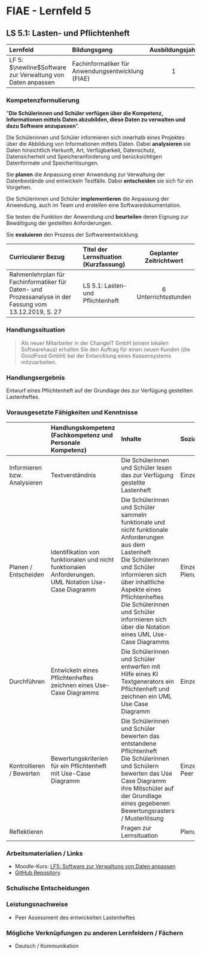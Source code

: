 # FIAE - Lernfeld 5

## LS 5.1: Lasten- und Pflichtenheft

| Lernfeld | Bildungsgang | Ausbildungsjahr |
| :--- | :--- | :---: |
| LF 5:</br>$\newline$Software zur Verwaltung von Daten anpassen | Fachinformatiker für Anwendungsentwicklung (FIAE) | 1 |

### Kompetenzformulierung

"**Die Schülerinnen und Schüler verfügen über die Kompetenz, Informationen mittels
Daten abzubilden, diese Daten zu verwalten und dazu Software anzupassen**".

Die Schülerinnen und Schüler informieren sich innerhalb eines Projektes über die Abbildung
von Informationen mittels Daten. Dabei **analysieren** sie Daten hinsichtlich Herkunft, Art,
Verfügbarkeit, Datenschutz, Datensicherheit und Speicheranforderung und berücksichtigen
Datenformate und Speicherlösungen.

Sie **planen** die Anpassung einer Anwendung zur Verwaltung der Datenbestände und entwickeln Testfälle. Dabei **entscheiden** sie sich für ein Vorgehen.

Die Schülerinnen und Schüler **implementieren** die Anpassung der Anwendung, auch im
Team und erstellen eine Softwaredokumentation.

Sie testen die Funktion der Anwendung und **beurteilen** deren Eignung zur Bewältigung der
gestellten Anforderungen.

Sie **evaluieren** den Prozess der Softwareentwicklung.

| Curricularer Bezug | Titel der Lernsituation (Kurzfassung) | Geplanter Zeitrichtwert |
| :--- | :--- | :---: |
| Rahmenlehrplan für Fachinformatiker für Daten- und Prozessanalyse in der Fassung vom 13.12.2019, S. 27 | LS 5.1: Lasten- und Pflichtenheft | 6 Unterrichtsstunden |

### Handlungssituation

> Als neuer Mitarbeiter in der ChangeIT GmbH (einem lokalen Softwarehaus) erhalten Sie den Auftrag für einen neuen Kunden (die GoodFood GmbH) bei der Entwicklung eines Kassensystems mitzuarbeiten. 

### Handlungsergebnis

Entwurf eines Pflichtenheft auf der Grundlage des zur Verfügung gestellten Lastenheftes.

<div style="page-break-after: always;"></div>

### Vorausgesetzte Fähigkeiten und Kenntnisse

| | Handlungskompetenz</br>(Fachkompetenz und Personale Kompetenz) | Inhalte | Sozialform/Methoden |
| :--- | :--- | :--- | :--- |
| Informieren bzw. Analysieren | Textverständnis | Die Schülerinnen und Schüler lesen das zur Verfügung gestellte Lastenheft | Einzelarbeit
| Planen / Entscheiden | Identifikation von funktionalen und nicht funktionalen Anforderungen. </br> UML Notation Use-Case Diagramm  | Die Schülerinnen und Schüler sammeln funktionale und nicht funktionale Anforderungen aus dem Lastenheft </br> Die Schülerinnen und Schüler informieren sich über inhaltliche Aspekte eines Pflichtenheftes </br> Die Schülerinnen und Schüler informieren sich über die  Notation eines UML Use-Case Diagramms  | Einzelarbeit </br> Plenum  | 
| Durchführen | Entwickeln eines Pflichtenheftes </br> zeichnen eines Use-Case Diagramms | Die Schülerinnen und Schüler entwerfen mit Hilfe eines KI Textgenerators ein Pflichtenheft und zeichnen ein UML Use Case Diagramm | Einzelarbeit |
| Kontrollieren / Bewerten | Bewertungskriterien für ein Pflichtenheft mit Use-Case Diagramm | Die Schülerinnen und Schüler bewerten das entstandene  Pflichtenheft </br> Die Schülerinnen und Schülern bewerten das Use Case Diagramm ihre Mitschüler auf der Grundlage eines gegebenen Bewertungsrasters / Musterlösung | Einzelarbeit </br> Peer Assessment |
| Reflektieren |  | Fragen zur Lernsituation | Plenum |

### Arbeitsmaterialien / Links

- Moodle-Kurs: [LF5: Software zur Verwaltung von Daten anpassen](https://moodle.mm-bbs.de/moodle/course/view.php?id=3258)
- [GitHub Repository](https://github.com/jtuttas/lf5)

### Schulische Entscheidungen

<div style="page-break-after: always;"></div>

### Leistungsnachweise

- Peer Assessment des entwickelten Lastenheftes

### Mögliche Verknüpfungen zu anderen Lernfeldern / Fächern

- Deutsch / Kommunikation
